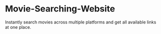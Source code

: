 # Movie-Searching-Website
Instantly search movies across multiple platforms and get all available links at one place.
